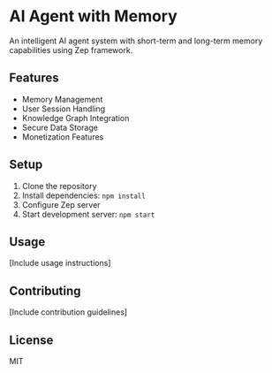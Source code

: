 # AI Agent with Memory

An intelligent AI agent system with short-term and long-term memory capabilities using Zep framework.

## Features
- Memory Management
- User Session Handling
- Knowledge Graph Integration
- Secure Data Storage
- Monetization Features

## Setup
1. Clone the repository
2. Install dependencies: `npm install`
3. Configure Zep server
4. Start development server: `npm start`

## Usage
[Include usage instructions]

## Contributing
[Include contribution guidelines]

## License
MIT
